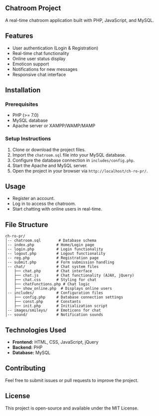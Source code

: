 ## Chatroom Project

A real-time chatroom application built with PHP, JavaScript, and MySQL.

## Features
- User authentication (Login & Registration)
- Real-time chat functionality
- Online user status display
- Emoticon support
- Notifications for new messages
- Responsive chat interface

## Installation

### Prerequisites
- PHP (>= 7.0)
- MySQL database
- Apache server or XAMPP/WAMP/MAMP

### Setup Instructions
1. Clone or download the project files.
2. Import the `chatroom.sql` file into your MySQL database.
3. Configure the database connection in `includes/config.php`.
4. Start the Apache and MySQL server.
5. Open the project in your browser via `http://localhost/ch-ro-pr/`.

## Usage
- Register an account.
- Log in to access the chatroom.
- Start chatting with online users in real-time.

## File Structure
```
ch-ro-pr/
│-- chatroom.sql        # Database schema
│-- index.php          # Home/Login page
│-- login.php          # Login functionality
│-- logout.php         # Logout functionality
│-- reg.php            # Registration page
│-- submit.php         # Form submission handling
│-- chat/              # Chat system files
│   ├── chat.php       # Chat interface
│   ├── chat.js        # Chat functionality (AJAX, jQuery)
│   ├── chat.css       # Styling for chat
│   ├── chatFunctions.php # Chat logic
│   ├── show_online.php  # Displays online users
│-- includes/          # Configuration files
│   ├── config.php     # Database connection settings
│   ├── const.php      # Constants
│   ├── init.php       # Initialization script
│-- images/smileys/    # Emoticons for chat
│-- sound/             # Notification sounds
```

## Technologies Used
- **Frontend:** HTML, CSS, JavaScript, jQuery
- **Backend:** PHP
- **Database:** MySQL

## Contributing
Feel free to submit issues or pull requests to improve the project.

## License
This project is open-source and available under the MIT License.

